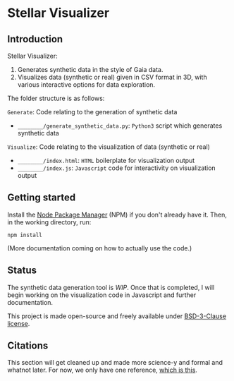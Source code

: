 # Stellar Visualizer

## Introduction

Stellar Visualizer:

1. Generates synthetic data in the style of Gaia data.
2. Visualizes data (synthetic or real) given in CSV format in 3D, with various interactive options for data exploration.

The folder structure is as follows:

`Generate`: Code relating to the generation of synthetic data

* `________/generate_synthetic_data.py`: `Python3` script which generates synthetic data

`Visualize`: Code relating to the visualization of data (synthetic or real)

* `________/index.html`: `HTML` boilerplate for visualization output
* `________/index.js`: `Javascript` code for interactivity on visualization output

## Getting started

Install the [Node Package Manager](http://npmjs.com/) (NPM) if you don't already have it.  Then, in the working directory, run:

````
npm install
````

(More documentation coming on how to actually use the code.)

## Status

The synthetic data generation tool is *WIP*.  Once that is completed, I will begin working on the visualization code in Javascript and further documentation.

This project is made open-source and freely available under [BSD-3-Clause license](LICENSE).

## Citations

This section will get cleaned up and made more science-y and formal and whatnot later.  For now, we only have one reference, [which is this](http://adsabs.harvard.edu/full/1987AJ.....93..864J).